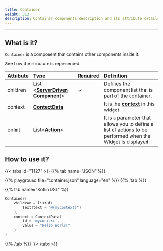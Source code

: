 ```yaml
---
title: Container
weight: 313
description: Container components description and its attribute details
---
```


---

## What is it? 

`Container` is a component that contains other components inside it. 

See how the structure is represented:

| **Attribute** | **Type**  | Required | **Definition** |
| :--- | :--- | :--- | :--- |
| children | List &lt;[**ServerDriven Component**](/home/api/widget)&gt; |    ✓ | Defines the component list that is part of the container.  |
| context | [**ContextData**](/home/api/context) |  | It is the [**context**](/home/api/context) in this widget.  |
| onInit | List&lt;[**Action**](/home/api/actions)&gt; |  | It is a parameter that allows you to define a list of actions to be performed when the Widget is displayed.  |

## How to use it? 

{{< tabs id="T127" >}}
{{% tab name="JSON" %}}
<!-- json-playground:container.json
{
    "_beagleComponent_": "beagle:container",
    "children": [
        {
          "_beagleComponent_": "beagle:text",
          "text": "@{myContext}"
        }
    ],
    "context": {
        "id": "myContext",
        "value": "Hello world!" 
    }
}
-->
{{% playground file="container.json" language="en" %}}
{{% /tab %}}

{{% tab name="Kotlin DSL" %}}
```kotlin
Container(
    children = listOf(
        Text(text = "@{myContext}")
    ),
    context = ContextData(
        id = "myContext",
        value = "Hello World!"
    )
)
```
{{% /tab %}}
{{< /tabs >}}
